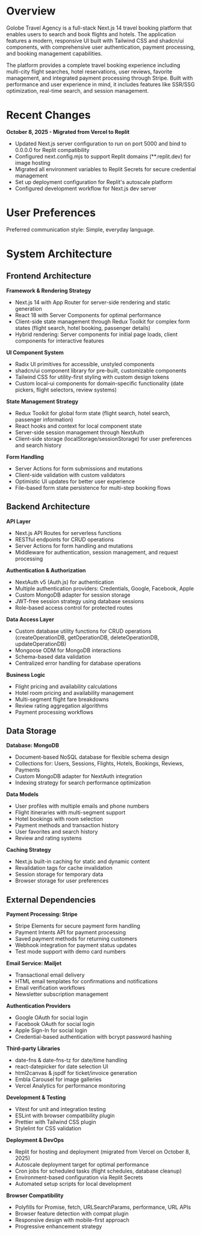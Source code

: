 # Overview

Golobe Travel Agency is a full-stack Next.js 14 travel booking platform that enables users to search and book flights and hotels. The application features a modern, responsive UI built with Tailwind CSS and shadcn/ui components, with comprehensive user authentication, payment processing, and booking management capabilities.

The platform provides a complete travel booking experience including multi-city flight searches, hotel reservations, user reviews, favorite management, and integrated payment processing through Stripe. Built with performance and user experience in mind, it includes features like SSR/SSG optimization, real-time search, and session management.

# Recent Changes

**October 8, 2025 - Migrated from Vercel to Replit**
- Updated Next.js server configuration to run on port 5000 and bind to 0.0.0.0 for Replit compatibility
- Configured next.config.mjs to support Replit domains (**.replit.dev) for image hosting
- Migrated all environment variables to Replit Secrets for secure credential management
- Set up deployment configuration for Replit's autoscale platform
- Configured development workflow for Next.js dev server

# User Preferences

Preferred communication style: Simple, everyday language.

# System Architecture

## Frontend Architecture

**Framework & Rendering Strategy**
- Next.js 14 with App Router for server-side rendering and static generation
- React 18 with Server Components for optimal performance
- Client-side state management through Redux Toolkit for complex form states (flight search, hotel booking, passenger details)
- Hybrid rendering: Server components for initial page loads, client components for interactive features

**UI Component System**
- Radix UI primitives for accessible, unstyled components
- shadcn/ui component library for pre-built, customizable components
- Tailwind CSS for utility-first styling with custom design tokens
- Custom local-ui components for domain-specific functionality (date pickers, flight selectors, review systems)

**State Management Strategy**
- Redux Toolkit for global form state (flight search, hotel search, passenger information)
- React hooks and context for local component state
- Server-side session management through NextAuth
- Client-side storage (localStorage/sessionStorage) for user preferences and search history

**Form Handling**
- Server Actions for form submissions and mutations
- Client-side validation with custom validators
- Optimistic UI updates for better user experience
- File-based form state persistence for multi-step booking flows

## Backend Architecture

**API Layer**
- Next.js API Routes for serverless functions
- RESTful endpoints for CRUD operations
- Server Actions for form handling and mutations
- Middleware for authentication, session management, and request processing

**Authentication & Authorization**
- NextAuth v5 (Auth.js) for authentication
- Multiple authentication providers: Credentials, Google, Facebook, Apple
- Custom MongoDB adapter for session storage
- JWT-free session strategy using database sessions
- Role-based access control for protected routes

**Data Access Layer**
- Custom database utility functions for CRUD operations (createOperationDB, getOperationDB, deleteOperationDB, updateOperationDB)
- Mongoose ODM for MongoDB interactions
- Schema-based data validation
- Centralized error handling for database operations

**Business Logic**
- Flight pricing and availability calculations
- Hotel room pricing and availability management
- Multi-segment flight fare breakdowns
- Review rating aggregation algorithms
- Payment processing workflows

## Data Storage

**Database: MongoDB**
- Document-based NoSQL database for flexible schema design
- Collections for: Users, Sessions, Flights, Hotels, Bookings, Reviews, Payments
- Custom MongoDB adapter for NextAuth integration
- Indexing strategy for search performance optimization

**Data Models**
- User profiles with multiple emails and phone numbers
- Flight itineraries with multi-segment support
- Hotel bookings with room selection
- Payment methods and transaction history
- User favorites and search history
- Review and rating systems

**Caching Strategy**
- Next.js built-in caching for static and dynamic content
- Revalidation tags for cache invalidation
- Session storage for temporary data
- Browser storage for user preferences

## External Dependencies

**Payment Processing: Stripe**
- Stripe Elements for secure payment form handling
- Payment Intents API for payment processing
- Saved payment methods for returning customers
- Webhook integration for payment status updates
- Test mode support with demo card numbers

**Email Service: Mailjet**
- Transactional email delivery
- HTML email templates for confirmations and notifications
- Email verification workflows
- Newsletter subscription management

**Authentication Providers**
- Google OAuth for social login
- Facebook OAuth for social login
- Apple Sign-In for social login
- Credential-based authentication with bcrypt password hashing

**Third-party Libraries**
- date-fns & date-fns-tz for date/time handling
- react-datepicker for date selection UI
- html2canvas & jspdf for ticket/invoice generation
- Embla Carousel for image galleries
- Vercel Analytics for performance monitoring

**Development & Testing**
- Vitest for unit and integration testing
- ESLint with browser compatibility plugin
- Prettier with Tailwind CSS plugin
- Stylelint for CSS validation

**Deployment & DevOps**
- Replit for hosting and deployment (migrated from Vercel on October 8, 2025)
- Autoscale deployment target for optimal performance
- Cron jobs for scheduled tasks (flight schedules, database cleanup)
- Environment-based configuration via Replit Secrets
- Automated setup scripts for local development

**Browser Compatibility**
- Polyfills for Promise, fetch, URLSearchParams, performance, URL APIs
- Browser feature detection with compat plugin
- Responsive design with mobile-first approach
- Progressive enhancement strategy